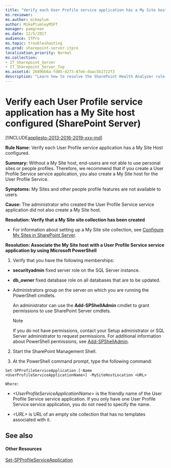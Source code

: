 ```yaml
---
title: "Verify each User Profile service application has a My Site host configured (SharePoint Server)"
ms.reviewer: 
ms.author: mikeplum
author: MikePlumleyMSFT
manager: pamgreen
ms.date: 12/5/2017
audience: ITPro
ms.topic: troubleshooting
ms.prod: sharepoint-server-itpro
localization_priority: Normal
ms.collection:
- IT_Sharepoint_Server
- IT_Sharepoint_Server_Top
ms.assetid: 2689bb6a-fd05-4273-87eb-daac5b2722f3
description: "Learn how to resolve the SharePoint Health Analyzer rule: Verify each User Profile service application has a My Site Host configured, for SharePoint Server."
---
```


# Verify each User Profile service application has a My Site host configured (SharePoint Server)

[!INCLUDE[appliesto-2013-2016-2019-xxx-md](../includes/appliesto-2013-2016-2019-xxx-md.md)]
  
 **Rule Name:** Verify each User Profile service application has a My Site Host configured. 
  
 **Summary:** Without a My Site host, end-users are not able to use personal sites or people profiles. Therefore, we recommend that if you create a User Profile Service service application, you also create a My Site host for the User Profile Service. 
  
 **Symptoms:** My Sites and other people profile features are not available to users. 
  
 **Cause:** The administrator who created the User Profile Service service application did not also create a My Site host. 
  
 **Resolution: Verify that a My Site site collection has been created**
  
- For information about setting up a My Site site collection, see [Configure My Sites in SharePoint Server](../install/configure-my-sites.md).
    
**Resolution: Associate the My Site host with a User Profile Service service application by using Microsoft PowerShell**
  
1. Verify that you have the following memberships:
    
  - **securityadmin** fixed server role on the SQL Server instance. 
    
  - **db_owner** fixed database role on all databases that are to be updated. 
    
  - Administrators group on the server on which you are running the PowerShell cmdlets.
    
    An administrator can use the **Add-SPShellAdmin** cmdlet to grant permissions to use SharePoint Server cmdlets. 
    
    > [!NOTE]
    > If you do not have permissions, contact your Setup administrator or SQL Server administrator to request permissions. For additional information about PowerShell permissions, see [Add-SPShellAdmin](/powershell/module/sharepoint-server/Add-SPShellAdmin?view=sharepoint-ps). 
  
2. Start the SharePoint Management Shell.
    
3. At the PowerShell command prompt, type the following command:
    
  ```
  Set-SPProfileServiceApplication [-Name <UserProfileServiceApplicationName>] -MySiteHostLocation <URL>
  ```

    Where:
    
  -  _\<UserProfileServiceApplicationName\>_ is the friendly name of the User Profile Service service application. If you only have one User Profile Service service application, you do not need to specify the name. 
    
  -  _\<URL\>_ is URL of an empty site collection that has no templates associated with it. 
    
## See also
<a name="server"> </a>

#### Other Resources

[Set-SPProfileServiceApplication](/powershell/module/sharepoint-server/Set-SPProfileServiceApplication?view=sharepoint-ps)

